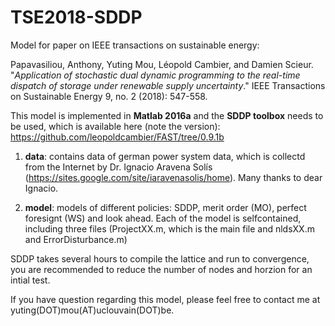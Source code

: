 # TSE2018-SDDP
Model for paper on IEEE transactions on sustainable energy: 

Papavasiliou, Anthony, Yuting Mou, Léopold Cambier, and Damien Scieur. "_Application of stochastic dual dynamic programming to the real-time dispatch of storage under renewable supply uncertainty_." IEEE Transactions on Sustainable Energy 9, no. 2 (2018): 547-558.

This model is implemented in **Matlab 2016a** and the **SDDP toolbox** needs to be used, which is available here (note the version): https://github.com/leopoldcambier/FAST/tree/0.9.1b

1. **data**: contains data of german power system data, which is collectd from the Internet by Dr. Ignacio Aravena Solís (https://sites.google.com/site/iaravenasolis/home). Many thanks to dear Ignacio.

2. **model**: models of different policies: SDDP, merit order (MO), perfect foresignt (WS) and look ahead. Each of the model is selfcontained, including three files (ProjectXX.m, which is the main file and nldsXX.m and ErrorDisturbance.m)

SDDP takes several hours to compile the lattice and run to convergence, you are recommended to reduce the number of nodes and horzion for an intial test.

If you have question regarding this model, please feel free to contact me at yuting(DOT)mou(AT)uclouvain(DOT)be.
